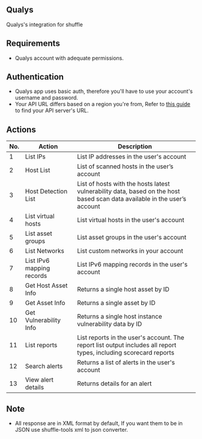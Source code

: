 ## Qualys

Qualys's integration for shuffle

## Requirements

- Qualys account with adequate permissions.

## Authentication

- Qualys app uses basic auth, therefore you'll have to use your account's username and password.
- Your API URL differs based on a region you're from, Refer to [this guide](https://www.qualys.com/platform-identification/) to find your API server's URL.

## Actions

| No. | Action | Description
|-----|--------|------------|
|1 | List IPs | List IP addresses in the user's account |
|2 | Host List | List of scanned hosts in the user’s account |
|3 | Host Detection List | List of hosts with the hosts latest vulnerability data, based on the host based scan data available in the user’s account |
|4 | List virtual hosts | List virtual hosts in the user's account |
|5 | List asset groups | List asset groups in the user's account |
|6 | List Networks |List custom networks in your account |
|7 | List IPv6 mapping records | List IPv6 mapping records in the user's account |
|8 | Get Host Asset Info | Returns a single host asset by ID |
|9 | Get Asset Info | Returns a single asset by ID |
|10| Get Vulnerability Info | Returns a single host instance vulnerability data by ID |
|11| List reports | List reports in the user's account. The report list output includes all report types, including scorecard reports
|12| Search alerts | Returns a list of alerts in the user's account |
|13| View alert details | Returns details for an alert |

## Note
- All response are in XML format by default, If you want them to be in JSON use shuffle-tools xml to json converter.
